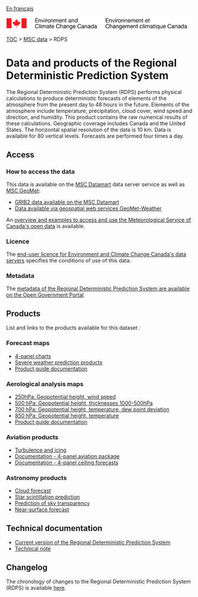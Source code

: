 [En français](readme_rdps_fr.md)

![ECCC logo](../../img_eccc-logo.png)

[TOC](../../readme_en.md) > [MSC data](../readme_en.md) > RDPS

# Data and products of the Regional Deterministic Prediction System

The Regional Deterministic Prediction System (RDPS) performs physical calculations to produce deterministic forecasts of elements of the atmosphere from the present day to 48 hours in the future. Elements of the atmosphere include temperature, precipitation, cloud cover, wind speed and direction, and humidity. This product contains the raw numerical results of these calculations. Geographic coverage includes Canada and the United States. The horizontal spatial resolution of the data is 10 km. Data is available for 80 vertical levels. Forecasts are performed four times a day.

## Access

### How to access the data

This data is available on the [MSC Datamart](../../msc-datamart/readme_en.md) data server service as well as [MSC GeoMet](../../msc-geomet/readme_en.md):

* [GRIB2 data available on the MSC Datamart](readme_rdps-datamart_en.md) 
* [Data available via geospatial web services GeoMet-Weather](../../msc-geomet/readme_en.md)
  
An [overview and examples to access and use the Meteorological Service of Canada's open data](../../usage/readme_en.md) is available.

### Licence

The [end-user licence for Environment and Climate Change Canada's data servers](../../licence/readme_en.md) specifies the conditions of use of this data.

### Metadata

The [metadata of the Regional Deterministic Prediction System are available on the Open Government Portal](https://open.canada.ca/data/en/dataset/a9f2828c-0d78-5eb6-a4c7-1fc1219f1e3d).

## Products

List and links to the products available for this dataset :

### Forecast maps

* [4-panel charts](https://meteo.gc.ca/model_forecast/index_e.html)
* [Severe weather prediction products](https://meteo.gc.ca/model_forecast/severe_weather_e.html)
* [Product guide documentation](https://collaboration.cmc.ec.gc.ca/cmc/CMOI/product_guide/submenus/rdps_e.html)

### Aerological analysis maps

* [250hPa: Geopotential height, wind speed](https://meteo.gc.ca/data/analysis/sah_100.gif)
* [500 hPa: Geopotential height, thicknesses 1000-500hPa](https://meteo.gc.ca/data/analysis/sai_100.gif)
* [700 hPa: Geopotential height, temperature, dew point deviation](https://meteo.gc.ca/data/analysis/saj_100.gif)
* [850 hPa: Geopotential height, temperature ](https://meteo.gc.ca/data/analysis/saa_100.gif)
* [Product guide documentation](https://collaboration.cmc.ec.gc.ca/cmc/CMOI/product_guide/submenus/analyses_e.html)

### Aviation products

* [Turbulence and icing](https://meteo.gc.ca/model_forecast/turb_e.html)
* [Documentation - 4-panel aviation package](aviation-package_en.md)
* [Documentation - 4-panel ceiling forecasts](ceiling_en.md)

### Astronomy products

* [Cloud forecast](https://meteo.gc.ca/astro/clds_vis_e.html)
* [Star scintillation prediction](https://meteo.gc.ca/astro/seeing_e.html)
* [Prediction of sky transparency](https://meteo.gc.ca/astro/transparence_e.html)
* [Near-surface forecast](https://meteo.gc.ca/astro/meteo_e.html)

## Technical documentation

* [Current version of the Regional Deterministic Prediction System](https://collaboration.cmc.ec.gc.ca/cmc/cmoi/product_guide/docs/tech_specifications/tech_specifications_RDPS_e.pdf)
* [Technical note](https://collaboration.cmc.ec.gc.ca/cmc/cmoi/product_guide/docs/tech_notes/technote_rdps_e.pdf)

## Changelog 

The chronology of changes to the Regional Deterministic Prediction System (RDPS) is available [here](changelog_rdps_en.md).
